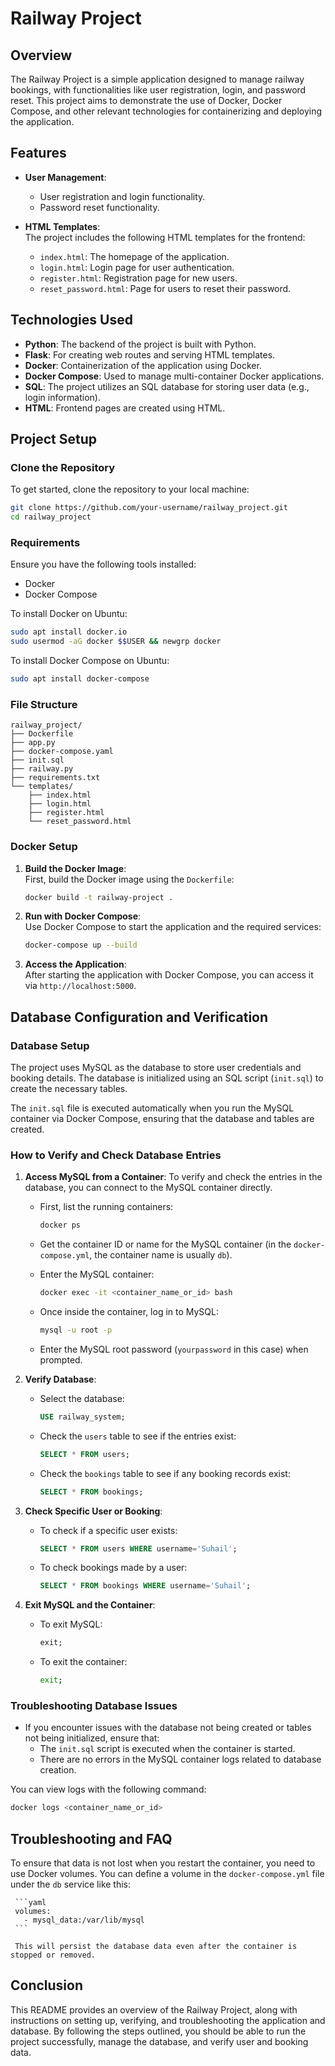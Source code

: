 # Railway Project

## Overview

The Railway Project is a simple application designed to manage railway bookings, with functionalities like user registration, login, and password reset. This project aims to demonstrate the use of Docker, Docker Compose, and other relevant technologies for containerizing and deploying the application.

## Features

- **User Management**:  
  - User registration and login functionality.
  - Password reset functionality.
  
- **HTML Templates**:  
  The project includes the following HTML templates for the frontend:
  - `index.html`: The homepage of the application.
  - `login.html`: Login page for user authentication.
  - `register.html`: Registration page for new users.
  - `reset_password.html`: Page for users to reset their password.

## Technologies Used

- **Python**: The backend of the project is built with Python.
- **Flask**: For creating web routes and serving HTML templates.
- **Docker**: Containerization of the application using Docker.
- **Docker Compose**: Used to manage multi-container Docker applications.
- **SQL**: The project utilizes an SQL database for storing user data (e.g., login information).
- **HTML**: Frontend pages are created using HTML.

## Project Setup

### Clone the Repository

To get started, clone the repository to your local machine:

```bash
git clone https://github.com/your-username/railway_project.git
cd railway_project
```

### Requirements

Ensure you have the following tools installed:
- Docker
- Docker Compose

To install Docker on Ubuntu:

```bash
sudo apt install docker.io
sudo usermod -aG docker $$USER && newgrp docker
```

To install Docker Compose on Ubuntu:

```bash
sudo apt install docker-compose
```

### File Structure

```plaintext
railway_project/
├── Dockerfile
├── app.py
├── docker-compose.yaml
├── init.sql
├── railway.py
├── requirements.txt
└── templates/
    ├── index.html
    ├── login.html
    ├── register.html
    └── reset_password.html
```

### Docker Setup

1. **Build the Docker Image**:  
   First, build the Docker image using the `Dockerfile`:

   ```bash
   docker build -t railway-project .
   ```

2. **Run with Docker Compose**:  
   Use Docker Compose to start the application and the required services:

   ```bash
   docker-compose up --build
   ```

3. **Access the Application**:  
   After starting the application with Docker Compose, you can access it via `http://localhost:5000`.

## Database Configuration and Verification

### Database Setup

The project uses MySQL as the database to store user credentials and booking details. The database is initialized using an SQL script (`init.sql`) to create the necessary tables.

The `init.sql` file is executed automatically when you run the MySQL container via Docker Compose, ensuring that the database and tables are created.

### How to Verify and Check Database Entries

1. **Access MySQL from a Container**:
   To verify and check the entries in the database, you can connect to the MySQL container directly.

   - First, list the running containers:

     ```bash
     docker ps
     ```

   - Get the container ID or name for the MySQL container (in the `docker-compose.yml`, the container name is usually `db`).
   
   - Enter the MySQL container:

     ```bash
     docker exec -it <container_name_or_id> bash
     ```

   - Once inside the container, log in to MySQL:

     ```bash
     mysql -u root -p
     ```

   - Enter the MySQL root password (`yourpassword` in this case) when prompted.

2. **Verify Database**:
   - Select the database:

     ```sql
     USE railway_system;
     ```

   - Check the `users` table to see if the entries exist:

     ```sql
     SELECT * FROM users;
     ```

   - Check the `bookings` table to see if any booking records exist:

     ```sql
     SELECT * FROM bookings;
     ```

3. **Check Specific User or Booking**:
   - To check if a specific user exists:

     ```sql
     SELECT * FROM users WHERE username='Suhail';
     ```

   - To check bookings made by a user:

     ```sql
     SELECT * FROM bookings WHERE username='Suhail';
     ```

4. **Exit MySQL and the Container**:
   - To exit MySQL:

     ```sql
     exit;
     ```

   - To exit the container:

     ```bash
     exit;
     ```

### Troubleshooting Database Issues

- If you encounter issues with the database not being created or tables not being initialized, ensure that:
  - The `init.sql` script is executed when the container is started.
  - There are no errors in the MySQL container logs related to database creation.

You can view logs with the following command:

```bash
docker logs <container_name_or_id>
```

## Troubleshooting and FAQ

  To ensure that data is not lost when you restart the container, you need to use Docker volumes. You can define a volume in the `docker-compose.yml` file under the `db` service like this:

     ```yaml
     volumes:
       - mysql_data:/var/lib/mysql
     ```

     This will persist the database data even after the container is stopped or removed.

## Conclusion

This README provides an overview of the Railway Project, along with instructions on setting up, verifying, and troubleshooting the application and database. By following the steps outlined, you should be able to run the project successfully, manage the database, and verify user and booking data.
